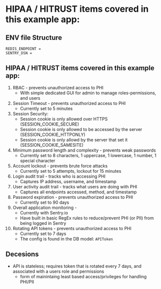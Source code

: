 # HIPAA / HITRUST items covered in this example app:

## ENV file Structure 

```
REDIS_ENDPOINT = 
SENTRY_DSN = 
```

## HIPAA / HITRUST items covered in this example app:

1. RBAC - prevents unauthorized access to PHI
    - With simple dedicated GUI for admin to manage roles-permissions, and users 
2. Session Timeout - prevents unauthorized access to PHI
    - Currently set to 5 minutes
3. Session Security:
    - Session cookie is only allowed over HTTPS (SESSION_COOKIE_SECURE)
    - Session cookie is only allowed to be accessed by the server (SESSION_COOKIE_HTTPONLY)
    - Session cookie is only allowd by the server that set it (SESSION_COOKIE_SAMESITE)
3. Minimum password length and complexity - prevents weak passwords
    - Currently set to 8 characters, 1 uppercase, 1 lowercase, 1 number, 1 special character
4. Account lockout - prevents brute force attacks
    - Currently set to 5 attempts, lockout for 15 minutes
5. Login audit trail - tracks who is accessing PHI
    - Captures IP address, username, and timestamp
6. User activity audit trail - tracks what users are doing with PHI
    - Captures all endpoints accessed, method, and timestamp
7. Password expiration - prevents unauthorized access to PHI 
    - Currently set to 90 days
8. Overall application monitoring - 
    - Currently with Sentry.io
    - Have built in basic RegEx rules to reduce/prevent PHI (or PII) from being logged in Sentry
9. Rotating API tokens - prevents unauthorized access to PHI
    - Currently set to 7 days
    - The config is found in the DB model: `APIToken`

## Decesions 
- API is stateless; requires token that is rotated every 7 days, and associated with a users role and permissions 
    - form of mainintaing least based access/privileges for handling PHI/PII 


